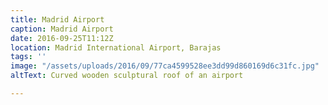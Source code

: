 ```yaml
---
title: Madrid Airport
caption: Madrid Airport
date: 2016-09-25T11:12Z
location: Madrid International Airport, Barajas
tags: ''
image: "/assets/uploads/2016/09/77ca4599528ee3dd99d860169d6c31fc.jpg"
altText: Curved wooden sculptural roof of an airport

---
```


